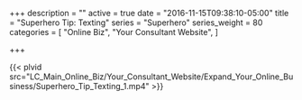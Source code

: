 +++
description = ""
active = true
date = "2016-11-15T09:38:10-05:00"
title = "Superhero Tip: Texting"
series = "Superhero"
series_weight = 80
categories = [
  "Online Biz",
  "Your Consultant Website",
]

+++

{{< plvid src="LC_Main_Online_Biz/Your_Consultant_Website/Expand_Your_Online_Business/Superhero_Tip_Texting_1.mp4" >}}
